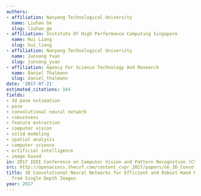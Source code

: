 ```yaml
---
authors:
- affiliation: Nanyang Technological University
  name: Liuhao Ge
  slug: liuhao_ge
- affiliation: Institute Of High Performance Computing Singapore
  name: Hui Liang
  slug: hui_liang
- affiliation: Nanyang Technological University
  name: Junsong Yuan
  slug: junsong_yuan
- affiliation: Agency For Science Technology And Research
  name: Daniel Thalmann
  slug: daniel_thalmann
date: '2017-07-21'
estimated_citations: 164
fields:
- 3d pose estimation
- pose
- convolutional neural network
- robustness
- feature extraction
- computer vision
- solid modeling
- spatial analysis
- computer science
- artificial intelligence
- image based
in: 2017 IEEE Conference on Computer Vision and Pattern Recognition (CVPR)
src: http://openaccess.thecvf.com/content_cvpr_2017/papers/Ge_3D_Convolutional_Neural_CVPR_2017_paper.pdf
title: 3D Convolutional Neural Networks for Efficient and Robust Hand Pose Estimation
  from Single Depth Images
year: 2017
---
```

